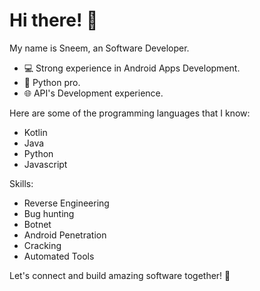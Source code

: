 # Hi there! 👋 

My name is Sneem, an Software Developer.

- 💻 Strong experience in Android Apps Development.
- 🐍 Python pro.
- 🌐 API's Development experience.

Here are some of the programming languages that I know:

- Kotlin
- Java
- Python
- Javascript

Skills:

- Reverse Engineering
- Bug hunting
- Botnet
- Android Penetration
- Cracking
- Automated Tools

Let's connect and build amazing software together! 🤝
